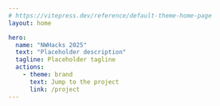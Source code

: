 ```yaml
---
# https://vitepress.dev/reference/default-theme-home-page
layout: home

hero:
  name: "NWHacks 2025"
  text: "Placeholder description"
  tagline: Placeholder tagline
  actions:
    - theme: brand
      text: Jump to the project
      link: /project
---
```




<HorizontalContainer>
    <HorizontalCard
      title="Feature section 1"
      excerpt="Lorem ipsum dolor sit amet, consectetur adipiscing elit. Nullam nec purus ut felis cursus ultricies. Sed nec nunc nec nunc."
      image="https://picsum.photos/500/300"
      url="./project"
      :hideCategory="true"
      :hideAuthor="true"
      titleLines="5"
      excerptLines="5"
    />
    <HorizontalCard
      title="Feature section 2"
      excerpt="Lorem ipsum dolor sit amet, consectetur adipiscing elit. Nullam nec purus ut felis cursus ultricies. Sed nec nunc nec nunc."
      image="https://picsum.photos/400/300"
      url="./project"
      :hideCategory="true"
      :hideAuthor="true"
      titleLines="5"
      excerptLines="5"
    />
    <HorizontalCard
      title="Feature section 3"
      excerpt="Lorem ipsum dolor sit amet, consectetur adipiscing elit. Nullam nec purus ut felis cursus ultricies. Sed nec nunc nec nunc."
      image="https://picsum.photos/400/500"
      url="./project"
      :hideCategory="true"
      :hideAuthor="true"
      titleLines="5"
      excerptLines="5"
    />
  </HorizontalContainer>